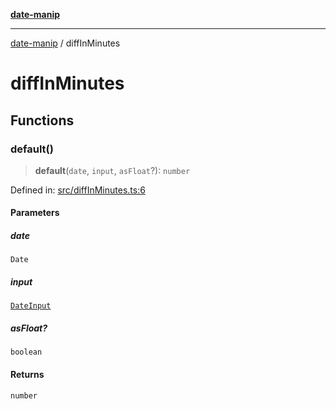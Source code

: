 [**date-manip**](index.md)

***

[date-manip](modules.md) / diffInMinutes

# diffInMinutes

## Functions

### default()

> **default**(`date`, `input`, `asFloat`?): `number`

Defined in: [src/diffInMinutes.ts:6](https://github.com/fengxinming/date-manip/blob/3800a276ff67972284419177dad55ada4d463d78/src/diffInMinutes.ts#L6)

#### Parameters

##### date

`Date`

##### input

[`DateInput`](types.md#dateinput)

##### asFloat?

`boolean`

#### Returns

`number`
